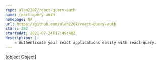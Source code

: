 ```yaml
---
repo: alan2207/react-query-auth
name: react-query-auth
homepage: NA
url: https://github.com/alan2207/react-query-auth
stars: 382
starredAt: 2021-07-24T17:49:40Z
description: |-
    ⚛️ Authenticate your react applications easily with react-query.
---
```


[object Object]
